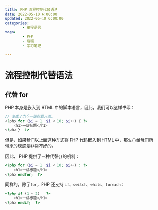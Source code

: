 ```yaml
---
title: PHP 流程控制代替语法
date: 2022-05-10 6:00:00
updated: 2022-05-10 6:00:00
categories:
        - 编程语言
tags:
        - PFP
        - 后端
        - 学习笔记

---
```


# 流程控制代替语法

## 代替 for

PHP 本身是嵌入到 HTML 中的脚本语言，因此，我们可以这样书写：

```php
// 生成了九个一级标题元素。
<?php for ($i = 1; $i < 10; $i++) { ?>
    <h1>一级标题</h1>
<?php }  ?>
```

但是，如果我们以上面这种方式将 PHP 代码嵌入到 HTML 中，那么`{}`给我们所带来的观感是非常不好的。

因此， PHP 提供了一种代替`{}`的机制：

```php
<?php for ($i = 1; $i < 10; $i++) : ?>
    <h1>一级标题</h1>
<?php endfor;  ?>
```

同样的，除了`for`，PHP 还支持 `if`、`switch`、`while`、`foreach`：  

```php
<?php if (1 < 2) : ?>
    <h1>一级标题</h1>
<?php endif;  ?>
```

